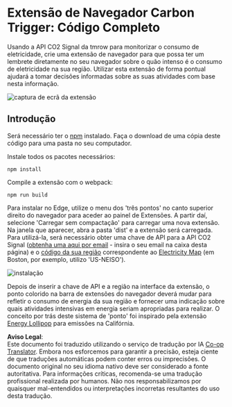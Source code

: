<!--
CO_OP_TRANSLATOR_METADATA:
{
  "original_hash": "fab4e6b4f0efcd587a9029d82991f597",
  "translation_date": "2025-08-24T13:19:23+00:00",
  "source_file": "5-browser-extension/solution/README.md",
  "language_code": "pt"
}
-->
# Extensão de Navegador Carbon Trigger: Código Completo

Usando a API CO2 Signal da tmrow para monitorizar o consumo de eletricidade, crie uma extensão de navegador para que possa ter um lembrete diretamente no seu navegador sobre o quão intenso é o consumo de eletricidade na sua região. Utilizar esta extensão de forma pontual ajudará a tomar decisões informadas sobre as suas atividades com base nesta informação.

![captura de ecrã da extensão](../../../../5-browser-extension/extension-screenshot.png)

## Introdução

Será necessário ter o [npm](https://npmjs.com) instalado. Faça o download de uma cópia deste código para uma pasta no seu computador.

Instale todos os pacotes necessários:

```
npm install
```

Compile a extensão com o webpack:

```
npm run build
```

Para instalar no Edge, utilize o menu dos 'três pontos' no canto superior direito do navegador para aceder ao painel de Extensões. A partir daí, selecione 'Carregar sem compactação' para carregar uma nova extensão. Na janela que aparecer, abra a pasta 'dist' e a extensão será carregada. Para utilizá-la, será necessário obter uma chave de API para a API CO2 Signal ([obtenha uma aqui por email](https://www.co2signal.com/) - insira o seu email na caixa desta página) e o [código da sua região](http://api.electricitymap.org/v3/zones) correspondente ao [Electricity Map](https://www.electricitymap.org/map) (em Boston, por exemplo, utilizo 'US-NEISO').

![instalação](../../../../5-browser-extension/install-on-edge.png)

Depois de inserir a chave de API e a região na interface da extensão, o ponto colorido na barra de extensões do navegador deverá mudar para refletir o consumo de energia da sua região e fornecer uma indicação sobre quais atividades intensivas em energia seriam apropriadas para realizar. O conceito por trás deste sistema de 'ponto' foi inspirado pela extensão [Energy Lollipop](https://energylollipop.com/) para emissões na Califórnia.

**Aviso Legal**:  
Este documento foi traduzido utilizando o serviço de tradução por IA [Co-op Translator](https://github.com/Azure/co-op-translator). Embora nos esforcemos para garantir a precisão, esteja ciente de que traduções automáticas podem conter erros ou imprecisões. O documento original no seu idioma nativo deve ser considerado a fonte autoritativa. Para informações críticas, recomenda-se uma tradução profissional realizada por humanos. Não nos responsabilizamos por quaisquer mal-entendidos ou interpretações incorretas resultantes do uso desta tradução.